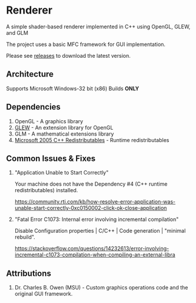 # Renderer
A simple shader-based renderer implemented in C++ using OpenGL, GLEW, and GLM
 
The project uses a basic MFC framework for GUI implementation.

Please see [releases](https://github.com/fromanan/raytracer/releases/) to download the latest version.

## Architecture

Supports Microsoft Windows-32 bit (x86) Builds **ONLY**

## Dependencies

1. OpenGL - A graphics library
2. [GLEW](https://github.com/nigels-com/glew) - An extension library for OpenGL
3. GLM - A mathematical extensions library
4. [Microsoft 2005 C++ Redistributables](https://www.microsoft.com/en-US/download/details.aspx?id=26347) - Runtime redistributables

## Common Issues & Fixes

1. "Application Unable to Start Correctly"

    Your machine does not have the Dependency #4 (C++ runtime redistributables) installed.

    https://community.rti.com/kb/how-resolve-error-application-was-unable-start-correctly-0xc0150002-click-ok-close-application
    
2. "Fatal Error C1073: Internal error involving incremental compilation"

    Disable Configuration properties | C/C++ | Code generation | "minimal rebuild".
    
    https://stackoverflow.com/questions/14232613/error-involving-incremental-c1073-compilation-when-compiling-an-external-libra
    
## Attributions

1. Dr. Charles B. Owen (MSU) - Custom graphics operations code and the original GUI framework.
